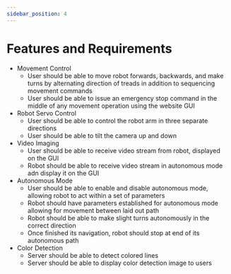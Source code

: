 ```yaml
---
sidebar_position: 4
---
```



# Features and Requirements
- Movement Control
  - User should be able to move robot forwards, backwards, and make turns by alternating direction of treads in addition to sequencing movement commands
  - User should be able to issue an emergency stop command in the middle of any movement operation using the website GUI
- Robot Servo Control
  - User should be able to control the robot arm in three separate directions
  - User should be able to tilt the camera up and down
- Video Imaging
  - User should be able to receive video stream from robot, displayed on the GUI
  - Robot should be able to receive video stream in autonomous mode adn display it on the GUI
- Autonomous Mode
  - User should be able to enable and disable autonomous mode, allowing robot to act within a set of parameters
  - Robot should have parameters established for autonomous mode allowing for movement between laid out path
  - Robot should be able to make slight turns autonomously in the correct direction
  - Once finished its navigation, robot should stop at end of its autonomous path
- Color Detection
  - Server should be able to detect colored lines
  - Server should be able to display color detection image to users
